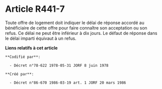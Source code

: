 # Article R441-7

Toute offre de logement doit indiquer le délai de réponse accordé au bénéficiaire de cette offre pour faire connaître son
acceptation ou son refus. Ce délai ne peut être inférieur à dix jours. Le défaut de réponse dans le délai imparti équivaut à
un refus.

**Liens relatifs à cet article**

	**Codifié par**:

	  - Décret n°78-622 1978-05-31 JORF 8 juin 1978

	**Créé par**:

	  - Décret n°86-670 1986-03-19 art. 1 JORF 20 mars 1986

